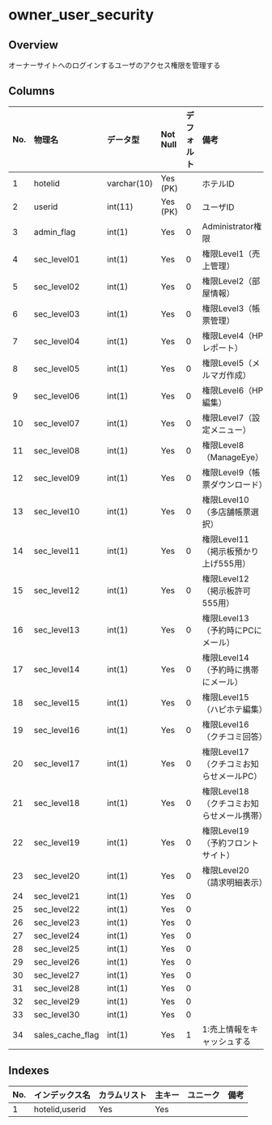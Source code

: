 # owner_user_security

## Overview

オーナーサイトへのログインするユーザのアクセス権限を管理する

## Columns

|No.|物理名|データ型|Not Null|デフォルト|備考|
|:--|:--|:--|:--|:--|:--|
|1|hotelid|varchar(10)|Yes (PK)||ホテルID|
|2|userid|int(11)|Yes (PK)|0|ユーザID|
|3|admin_flag|int(1)|Yes|0|Administrator権限|
|4|sec_level01|int(1)|Yes|0|権限Level1（売上管理）|
|5|sec_level02|int(1)|Yes|0|権限Level2（部屋情報）|
|6|sec_level03|int(1)|Yes|0|権限Level3（帳票管理）|
|7|sec_level04|int(1)|Yes|0|権限Level4（HPレポート）|
|8|sec_level05|int(1)|Yes|0|権限Level5（メルマガ作成）|
|9|sec_level06|int(1)|Yes|0|権限Level6（HP編集）|
|10|sec_level07|int(1)|Yes|0|権限Level7（設定メニュー）|
|11|sec_level08|int(1)|Yes|0|権限Level8（ManageEye）|
|12|sec_level09|int(1)|Yes|0|権限Level9（帳票ダウンロード）|
|13|sec_level10|int(1)|Yes|0|権限Level10（多店舗帳票選択）|
|14|sec_level11|int(1)|Yes|0|権限Level11（掲示板預かり上げ555用）|
|15|sec_level12|int(1)|Yes|0|権限Level12（掲示板許可555用）|
|16|sec_level13|int(1)|Yes|0|権限Level13（予約時にPCにメール）|
|17|sec_level14|int(1)|Yes|0|権限Level14（予約時に携帯にメール）|
|18|sec_level15|int(1)|Yes|0|権限Level15（ハピホテ編集）|
|19|sec_level16|int(1)|Yes|0|権限Level16（クチコミ回答）|
|20|sec_level17|int(1)|Yes|0|権限Level17（クチコミお知らせメールPC）|
|21|sec_level18|int(1)|Yes|0|権限Level18（クチコミお知らせメール携帯）|
|22|sec_level19|int(1)|Yes|0|権限Level19（予約フロントサイト）|
|23|sec_level20|int(1)|Yes|0|権限Level20（請求明細表示）|
|24|sec_level21|int(1)|Yes|0||
|25|sec_level22|int(1)|Yes|0||
|26|sec_level23|int(1)|Yes|0||
|27|sec_level24|int(1)|Yes|0||
|28|sec_level25|int(1)|Yes|0||
|29|sec_level26|int(1)|Yes|0||
|30|sec_level27|int(1)|Yes|0||
|31|sec_level28|int(1)|Yes|0||
|32|sec_level29|int(1)|Yes|0||
|33|sec_level30|int(1)|Yes|0||
|34|sales_cache_flag|int(1)|Yes|1|1:売上情報をキャッシュする|

## Indexes

|No.|インデックス名|カラムリスト|主キー|ユニーク|備考|
|:--|:--|:--|:--|:--|:--|
|1|hotelid,userid|Yes|Yes||
